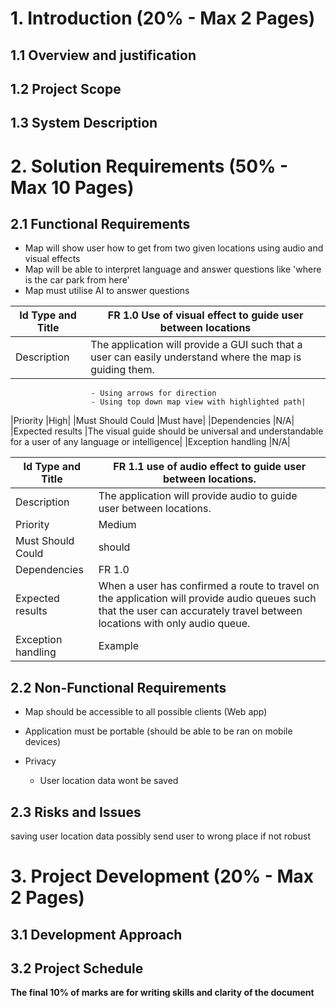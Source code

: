 # 1. Introduction (20% - Max 2 Pages)
## 1.1 Overview and justification
## 1.2 Project Scope
## 1.3 System Description

# 2. Solution Requirements (50% - Max 10 Pages)

## 2.1 Functional Requirements
- Map will show user how to get from two given locations using audio and visual effects
- Map will be able to interpret language and answer questions like 'where is the car park from here'
- Map must utilise AI to answer questions

|Id Type and Title|FR 1.0 Use of visual effect to guide user between locations|
|---|---|
|Description       |The application will provide a GUI such that a user can easily understand where the map is guiding them.
                      - Using arrows for direction
                      - Using top down map view with highlighted path|

|Priority          |High|
|Must Should Could |Must have|
|Dependencies      |N/A|
|Expected results  |The visual guide should be universal and understandable for a user of any language or intelligence|
|Exception handling |N/A|

|Id Type and Title|FR 1.1 use of audio effect to guide user between locations.|
|---|---|
|Description       |The application will provide audio to guide user between locations.|
|Priority          |Medium|
|Must Should Could |should|
|Dependencies      |FR 1.0|
|Expected results  |When a user has confirmed a route to travel on the application will provide audio queues such that the user can accurately travel between locations with                        only audio queue.|
|Exception handling |Example|
## 2.2 Non-Functional Requirements

- Map should be accessible to all possible clients (Web app)
- Application must be portable (should be able to be ran on mobile devices)

- Privacy
  - User location data wont be saved
## 2.3 Risks and Issues
saving user location data
possibly send user to wrong place if not robust
# 3. Project Development (20% - Max 2 Pages)
## 3.1 Development Approach
## 3.2 Project Schedule

**The final 10% of marks are for writing skills and clarity of the document**
